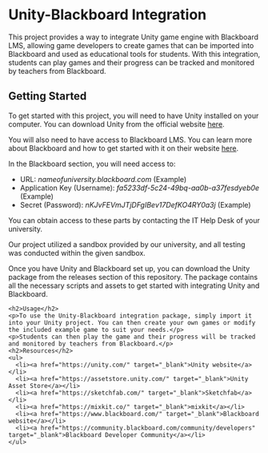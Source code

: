 <!DOCTYPE html>
<html>
  <head>
   
  </head>
  <body>
    <h1>Unity-Blackboard Integration</h1>
    <p>This project provides a way to integrate Unity game engine with Blackboard LMS, allowing game developers to create games that can be imported into Blackboard and used as educational tools for students. With this integration, students can play games and their progress can be tracked and monitored by teachers from Blackboard.</p>
    <h2>Getting Started</h2>
    <p>To get started with this project, you will need to have Unity installed on your computer. You can download Unity from the official website <a href="https://unity.com/" target="_blank">here</a>.</p>
    <p>You will also need to have access to Blackboard LMS. You can learn more about Blackboard and how to get started with it on their website <a href="https://www.blackboard.com/" target="_blank">here</a>.</p>
    <p>In the Blackboard section, you will need access to:</p>
    <ul>
       <li>URL: <em>nameofuniversity.blackboard.com</em> (Example)</li>
       <li>Application Key (Username): <em>fa5233df-5c24-49bq-aa0b-a37fesdyeb0e</em> (Example)</li>
       <li>Secret (Password): <em>nKJvFEVmJTjDFgIBev17DefKO4RY0a3j</em> (Example)</li>
    </ul>
    <p>You can obtain access to these parts by contacting the IT Help Desk of your university.</p>
    <p>Our project utilized a sandbox provided by our university, and all testing was conducted within the given sandbox.</p>
    <p>Once you have Unity and Blackboard set up, you can download the Unity package from the releases section of this repository. The package contains all the necessary scripts and assets to get started with integrating Unity and Blackboard.</p>
    
    <h2>Usage</h2>
    <p>To use the Unity-Blackboard integration package, simply import it into your Unity project. You can then create your own games or modify the included example game to suit your needs.</p>
    <p>Students can then play the game and their progress will be tracked and monitored by teachers from Blackboard.</p>
    <h2>Resources</h2>
    <ul>
      <li><a href="https://unity.com/" target="_blank">Unity website</a></li>
      <li><a href="https://assetstore.unity.com/" target="_blank">Unity Asset Store</a></li>
      <li><a href="https://sketchfab.com/" target="_blank">Sketchfab</a></li>
      <li><a href="https://mixkit.co/" target="_blank">mixkit</a></li>
      <li><a href="https://www.blackboard.com/" target="_blank">Blackboard website</a></li>
      <li><a href="https://community.blackboard.com/community/developers" target="_blank">Blackboard Developer Community</a></li>
    </ul>
  </body>
</html>
